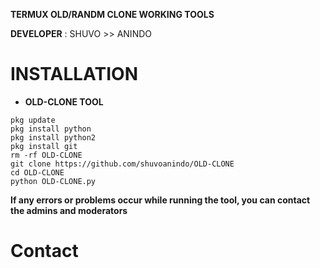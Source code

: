 **TERMUX OLD/RANDM CLONE WORKING TOOLS**

**DEVELOPER** : SHUVO >> ANINDO
# INSTALLATION
- **OLD-CLONE TOOL**
```Bash👇
pkg update 
pkg install python 
pkg install python2
pkg install git
rm -rf OLD-CLONE
git clone https://github.com/shuvoanindo/OLD-CLONE
cd OLD-CLONE
python OLD-CLONE.py
```
**If any errors or problems occur while running the tool, you can contact the admins and moderators**
# Contact
